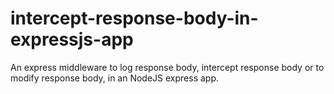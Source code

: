 # intercept-response-body-in-expressjs-app
An express middleware to log response body, intercept response body or to modify response body, in an NodeJS express app.
